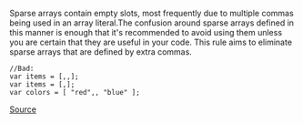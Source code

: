Sparse arrays contain empty slots, most frequently due to multiple commas being used in an array literal.The confusion around sparse arrays defined in this manner is enough that it's recommended to avoid using them unless you are certain that they are useful in your code. This rule aims to eliminate sparse arrays that are defined by extra commas.

```
//Bad:
var items = [,,];
var items = [,];
var colors = [ "red",, "blue" ];
```


[Source](http://eslint.org/docs/rules/no-sparse-arrays)
